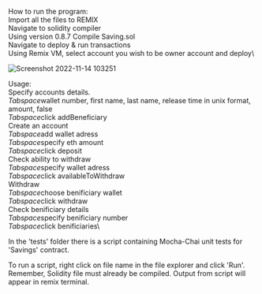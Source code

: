 How to run the program:\
Import all the files to REMIX\
Navigate to solidity compiler\
Using version 0.8.7 Compile Saving.sol\
Navigate to deploy & run transactions\
Using Remix VM, select account you wish to be owner account and deploy\

![Screenshot 2022-11-14 103251](https://user-images.githubusercontent.com/101658098/201696014-0c354e51-bb5c-40a1-ab59-e33bcd028484.png)

Usage:\
Specify accounts details.\
  *Tabspace*wallet number, first name, last name, release time in unix format, amount, false\
  *Tabspace*click addBeneficiary\
Create an account\
  *Tabspace*add wallet adress\
  *Tabspace*specify eth amount\
  *Tabspace*click deposit\
Check ability to withdraw\
  *Tabspace*specify wallet adress\
  *Tabspace*click availableToWithdraw\
Withdraw\
  *Tabspace*choose benificiary wallet\
  *Tabspace*click withdraw\
Check benificiary details\
  *Tabspace*specify benificiary number\
  *Tabspace*click benificiaries\

In the 'tests' folder there is a script containing Mocha-Chai unit tests for 'Savings' contract.

To run a script, right click on file name in the file explorer and click 'Run'. Remember, Solidity file must already be compiled.
Output from script will appear in remix terminal.
